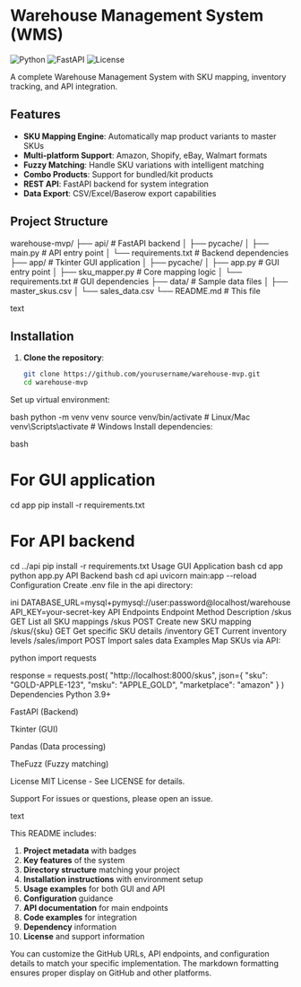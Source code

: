 # Warehouse Management System (WMS)

![Python](https://img.shields.io/badge/python-3.9+-blue.svg)
![FastAPI](https://img.shields.io/badge/FastAPI-0.95.2-green.svg)
![License](https://img.shields.io/badge/license-MIT-orange.svg)

A complete Warehouse Management System with SKU mapping, inventory tracking, and API integration.

## Features

- **SKU Mapping Engine**: Automatically map product variants to master SKUs
- **Multi-platform Support**: Amazon, Shopify, eBay, Walmart formats
- **Fuzzy Matching**: Handle SKU variations with intelligent matching
- **Combo Products**: Support for bundled/kit products
- **REST API**: FastAPI backend for system integration
- **Data Export**: CSV/Excel/Baserow export capabilities

## Project Structure
warehouse-mvp/
├── api/ # FastAPI backend
│ ├── pycache/
│ ├── main.py # API entry point
│ └── requirements.txt # Backend dependencies
├── app/ # Tkinter GUI application
│ ├── pycache/
│ ├── app.py # GUI entry point
│ ├── sku_mapper.py # Core mapping logic
│ └── requirements.txt # GUI dependencies
├── data/ # Sample data files
│ ├── master_skus.csv
│ └── sales_data.csv
└── README.md # This file

text

## Installation

1. **Clone the repository**:
   ```bash
   git clone https://github.com/yourusername/warehouse-mvp.git
   cd warehouse-mvp
Set up virtual environment:

bash
python -m venv venv
source venv/bin/activate  # Linux/Mac
venv\Scripts\activate    # Windows
Install dependencies:

bash
# For GUI application
cd app
pip install -r requirements.txt

# For API backend
cd ../api
pip install -r requirements.txt
Usage
GUI Application
bash
cd app
python app.py
API Backend
bash
cd api
uvicorn main:app --reload
Configuration
Create .env file in the api directory:

ini
DATABASE_URL=mysql+pymysql://user:password@localhost/warehouse
API_KEY=your-secret-key
API Endpoints
Endpoint	Method	Description
/skus	GET	List all SKU mappings
/skus	POST	Create new SKU mapping
/skus/{sku}	GET	Get specific SKU details
/inventory	GET	Current inventory levels
/sales/import	POST	Import sales data
Examples
Map SKUs via API:

python
import requests

response = requests.post(
    "http://localhost:8000/skus",
    json={
        "sku": "GOLD-APPLE-123",
        "msku": "APPLE_GOLD",
        "marketplace": "amazon"
    }
)
Dependencies
Python 3.9+

FastAPI (Backend)

Tkinter (GUI)

Pandas (Data processing)

TheFuzz (Fuzzy matching)

License
MIT License - See LICENSE for details.

Support
For issues or questions, please open an issue.

text

This README includes:

1. **Project metadata** with badges
2. **Key features** of the system
3. **Directory structure** matching your project
4. **Installation instructions** with environment setup
5. **Usage examples** for both GUI and API
6. **Configuration** guidance
7. **API documentation** for main endpoints
8. **Code examples** for integration
9. **Dependency** information
10. **License** and support information

You can customize the GitHub URLs, API endpoints, and configuration details to match your specific implementation. The markdown formatting ensures proper display on GitHub and other platforms.

